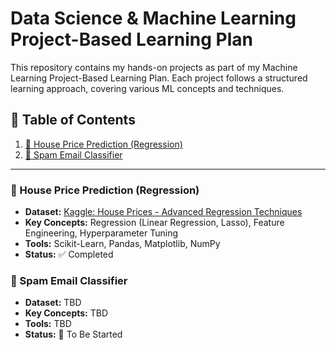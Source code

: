 # **Data Science & Machine Learning Project-Based Learning Plan**
This repository contains my hands-on projects as part of my Machine Learning Project-Based Learning Plan. Each project follows a structured learning approach, covering various ML concepts and techniques.

## 📖 Table of Contents  
1. [🏡 House Price Prediction (Regression)](#house-price-prediction-regression)  
2. [📧 Spam Email Classifier](#spam-email-classifier-upcoming)  

---

### 🏡 House Price Prediction (Regression)  
- **Dataset:** [Kaggle: House Prices - Advanced Regression Techniques](https://www.kaggle.com/competitions/house-prices-advanced-regression-techniques)  
- **Key Concepts:** Regression (Linear Regression, Lasso), Feature Engineering, Hyperparameter Tuning  
- **Tools:** Scikit-Learn, Pandas, Matplotlib, NumPy  
- **Status:** ✅ Completed  

### 📧 Spam Email Classifier
- **Dataset:** TBD  
- **Key Concepts:** TBD  
- **Tools:** TBD  
- **Status:** 🚧 To Be Started  
